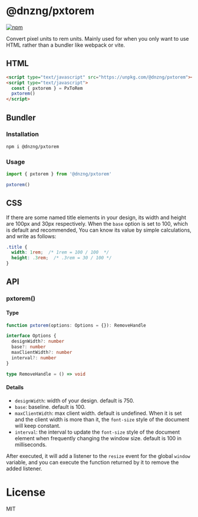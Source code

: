 # @dnzng/pxtorem

[![npm](https://img.shields.io/npm/v/@dnzng/pxtorem.svg)](https://www.npmjs.com/package/@dnzng/pxtorem)

Convert pixel units to rem units. Mainly used for when you only want to use HTML rather than a bundler like webpack or vite.

## HTML

```html
<script type="text/javascript" src="https://unpkg.com/@dnzng/pxtorem"></script>
<script type="text/javascript">
  const { pxtorem } = PxToRem
  pxtorem()
</script>
```

## Bundler

### Installation

```bash
npm i @dnzng/pxtorem
```

### Usage

```js
import { pxtorem } from '@dnzng/pxtorem'

pxtorem()
```

## CSS

If there are some named title elements in your design, its width and height are 100px and 30px respectively. When the `base` option is set to 100, which is default and recommended, You can know its value by simple calculations, and write as follows:

```css
.title {
  width: 1rem;  /* 1rem = 100 / 100  */
  height: .3rem;  /* .3rem = 30 / 100 */
}
```

## API

### pxtorem()

#### Type

```typescript
function pxtorem(options: Options = {}): RemoveHandle

interface Options {
  designWidth?: number
  base?: number
  maxClientWidth?: number
  interval?: number
}

type RemoveHandle = () => void
```

#### Details

- `designWidth`: width of your design. default is 750.
- `base`: baseline. default is 100.
- `maxClientWidth`: max client width. default is undefined. When it is set and the client width is more than it, the `font-size` style of the document will keep constant.
- `interval`: the interval to update the `font-size` style of the document element when frequently changing the window size. default is 100 in milliseconds.

After executed, it will add a listener to the `resize` event for the global `window` variable, and you can execute the function returned by it to remove the added listener.

# License

MIT
